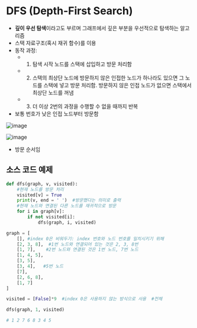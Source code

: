 # DFS (Depth-First Search)
- **깊이 우선 탐색**이라고도 부르며 그래프에서 깊은 부분을 우선적으로 탐색하는 알고리즘
- 스택 자료구조(혹시 재귀 함수)를 이용
- 동작 과정:
  + 1. 탐색 시작 노드를 스택에 삽입하고 방문 처리함
  + 2. 스택의 최상단 노드에 방문하지 않은 인접한 노드가 하나라도 있으면 그 노드를 스택에 넣고 방문 처리함. 방문하지 않은 인접 노드가 없으면 스택에서 최상단 노드를 꺼냄
  + 3. 더 이상 2번의 과정을 수행할 수 없을 때까지 반복
- 보통 번호가 낮은 인접 노드부터 방문함

![image](https://user-images.githubusercontent.com/122213470/218756996-69014d34-23b6-47e9-8f77-9c001ec7a3f2.png)


![image](https://user-images.githubusercontent.com/122213470/218756750-02a81b90-97bc-4a1a-936e-fbcfe12864c7.png)
- 방문 순서임

## 소스 코드 예제
```python
def dfs(graph, v, visited):
    #현재 노드를 방문 처리
    visited[v] = True
    print(v, end = ' ')  #방문했다는 의미로 출력
    #현재 노드와 연결된 다른 노드를 재귀적으로 방문
    for i in graph[v]:
        if not visited[i]:
            dfs(graph, i, visited)
```

```python
graph = [
    [], #index 0은 비워두기: index 번호와 노드 번호를 일치시키기 위해
    [2, 3, 8],  #1번 노드와 연결되어 있는 것은 2, 3, 8번
    [1, 7],    #2번 노드와 연결된 것은 1번 노드, 7번 노드
    [1, 4, 5], 
    [3, 5], 
    [3, 4],   #5번 노드
    [7], 
    [2, 6, 8], 
    [1, 7]
]

visited = [False]*9  #index 0은 사용하지 않는 방식으로 사용  #전체 

dfs(graph, 1, visited)

# 1 2 7 6 8 3 4 5 
```
